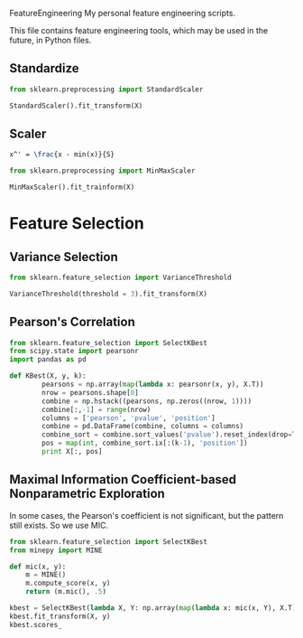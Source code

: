FeatureEngineering
My personal feature engineering scripts.

This file contains feature engineering tools, which may be used in the future, in Python files.

## Standardize
``` Python
from sklearn.preprocessing import StandardScaler

StandardScaler().fit_transform(X)
```

## Scaler
```tex
x^' = \frac{x - min(x)}{S}
```

```Python
from sklearn.preprocessing import MinMaxScaler

MinMaxScaler().fit_trainform(X)
```

# Feature Selection
## Variance Selection
``` Python
from sklearn.feature_selection import VarianceThreshold

VarianceThreshold(threshold = 3).fit_transform(X)
```

## Pearson's Correlation
```Python
from sklearn.feature_selection import SelectKBest
from scipy.state import pearsonr
import pandas as pd

def KBest(X, y, k):
        pearsons = np.array(map(lambda x: pearsonr(x, y), X.T))
        nrow = pearsons.shape[0]
        combine = np.hstack((pearsons, np.zeros((nrow, 1))))
        combine[:,-1] = range(nrow)
        columns = ['pearson', 'pvalue', 'position']
        combine = pd.DataFrame(combine, columns = columns)
        combine_sort = combine.sort_values('pvalue').reset_index(drop=True)
        pos = map(int, combine_sort.ix[:(k-1), 'position'])
        print X[:, pos]
```

## Maximal Information Coefficient-based Nonparametric Exploration
In some cases, the Pearson's coefficient is not significant, but the pattern still exists. So we use MIC.
```Python
from sklearn.feature_selection import SelectKBest
from minepy import MINE

def mic(x, y):
	m = MINE()
	m.compute_score(x, y)
	return (m.mic(), .5)

kbest = SelectKBest(lambda X, Y: np.array(map(lambda x: mic(x, Y), X.T)).T, k=2)
kbest.fit_transform(X, y)
kbest.scores_
```

